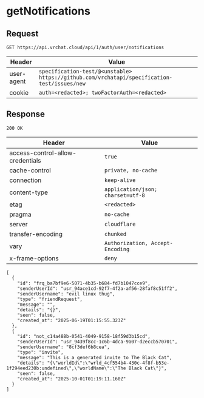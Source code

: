 # getNotifications

## Request
`GET https://api.vrchat.cloud/api/1/auth/user/notifications`

| Header | Value |
| ------ | ----- |
| user-agent | `specification-test/@<unstable> https://github.com/vrchatapi/specification-test/issues/new` |
| cookie | `auth=<redacted>; twoFactorAuth=<redacted>` |


## Response
`200 OK`

| Header | Value |
| ------ | ----- |
| access-control-allow-credentials | `true` |
| cache-control | `private, no-cache` |
| connection | `keep-alive` |
| content-type | `application/json; charset=utf-8` |
| etag | `<redacted>` |
| pragma | `no-cache` |
| server | `cloudflare` |
| transfer-encoding | `chunked` |
| vary | `Authorization, Accept-Encoding` |
| x-frame-options | `deny` |

```jsonc
[
  {
    "id": "frq_ba7bf9e6-5071-4b35-b684-fd7b1047cce9",
    "senderUserId": "usr_94ace1cd-92f7-4f2a-af56-28faf8c51ff2",
    "senderUsername": "evil linux thug",
    "type": "friendRequest",
    "message": "",
    "details": "{}",
    "seen": false,
    "created_at": "2025-06-19T01:15:55.323Z"
  },
  {
    "id": "not_c14a488b-0541-4049-9158-18f59d3b15cd",
    "senderUserId": "usr_9439f8cc-1c6b-4dca-9a07-d2eccb570701",
    "senderUsername": "8cf3def6b8cea",
    "type": "invite",
    "message": "This is a generated invite to The Black Cat",
    "details": "{\"worldId\":\"wrld_4cf554b4-430c-4f8f-b53e-1f294eed230b:undefined\",\"worldName\":\"The Black Cat\"}",
    "seen": false,
    "created_at": "2025-10-01T01:19:11.160Z"
  }
]
```
